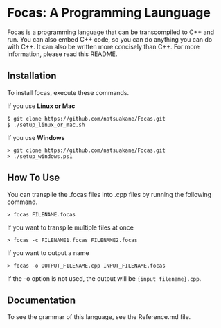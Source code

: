 # Focas: A Programming Launguage

Focas is a programming language that can be transcompiled to C++ and run. You can also embed C++ code, so you can do anything you can do with C++. It can also be written more concisely than C++. For more information, please read this README.

## Installation

To install focas, execute these commands.

If you use **Linux or Mac**
```
$ git clone https://github.com/natsuakane/Focas.git
$ ./setup_linux_or_mac.sh
```

If you use **Windows**
```
> git clone https://github.com/natsuakane/Focas.git
> ./setup_windows.ps1
```

## How To Use

You can transpile the .focas files into .cpp files by running the following command.

```
> focas FILENAME.focas
```
If you want to transpile multiple files at once
```
> focas -c FILENAME1.focas FILENAME2.focas
```
If you want to output a name
```
> focas -o OUTPUT_FILENAME.cpp INPUT_FILENAME.focas
```

If the -o option is not used, the output will be `{input filename}.cpp`.

## Documentation

To see the grammar of this language, see the Reference.md file.